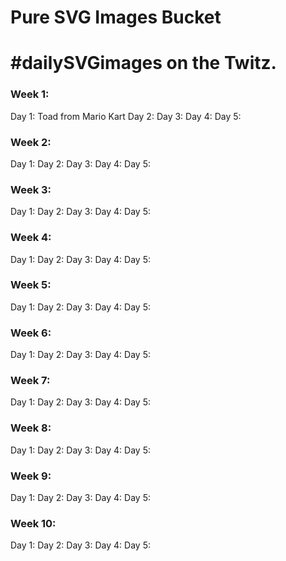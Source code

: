 # Pure SVG Images Bucket
# #dailySVGimages on the Twitz.

### Week 1:
Day 1: Toad from Mario Kart
Day 2: 
Day 3: 
Day 4: 
Day 5: 

### Week 2:
Day 1: 
Day 2: 
Day 3: 
Day 4: 
Day 5: 

### Week 3:
Day 1: 
Day 2: 
Day 3: 
Day 4: 
Day 5: 

### Week 4:
Day 1: 
Day 2: 
Day 3: 
Day 4: 
Day 5: 

### Week 5:
Day 1: 
Day 2: 
Day 3: 
Day 4: 
Day 5: 

### Week 6:
Day 1: 
Day 2: 
Day 3: 
Day 4: 
Day 5: 

### Week 7:
Day 1: 
Day 2: 
Day 3: 
Day 4: 
Day 5: 

### Week 8:
Day 1: 
Day 2: 
Day 3: 
Day 4: 
Day 5: 

### Week 9:
Day 1: 
Day 2: 
Day 3: 
Day 4: 
Day 5: 

### Week 10:
Day 1: 
Day 2: 
Day 3: 
Day 4: 
Day 5: 


